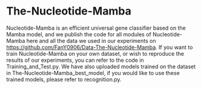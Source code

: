 # The-Nucleotide-Mamba

Nucleotide-Mamba is an efficient universal gene classifier based on the Mamba model, and we publish the code for all modules of Nucleotide-Mamba here and all the data we used in our experiments on https://github.com/FanY0906/Data-The-Nucleotide-Mamba. If you want to train Nucleotide-Mamba on your own dataset, or wish to reproduce the results of our experiments, you can refer to the code in Training_and_Test.py.
We have also uploaded models trained on the dataset in The-Nucleotide-Mamba_best_model, if you would like to use these trained models, please refer to recognition.py.
